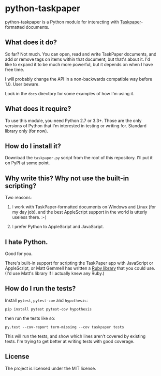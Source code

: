 # python-taskpaper

python-taskpaper is a Python module for interacting with
[Taskpaper][tp]-formatted documents.

[tp]: https://www.taskpaper.com

## What does it do?

So far?  Not much.   You can open, read and write TaskPaper documents, and
add or remove tags on items within that document, but that's about it.  I'd
like to expand it to be much more powerful, but it depends on when I have
free time.

I will probably change the API in a non-backwards compatible way before 1.0.
User beware.

Look in the `docs` directory for some examples of how I'm using it.

## What does it require?

To use this module, you need Python 2.7 or 3.3+.  Those are the only versions
of Python that I'm interested in testing or writing for.  Standard library
only (for now).

## How do I install it?

Download the `taskpaper.py` script from the root of this repository.
I'll put it on PyPI at some point.

## Why write this?  Why not use the built-in scripting?

Two reasons:

1.  I work with TaskPaper-formatted documents on Windows and Linux (for my day
    job), and the best AppleScript support in the world is utterly useless
    there.  :-(

2.  I prefer Python to AppleScript and JavaScript.

## I hate Python.

Good for you.

There's built-in support for scripting the TaskPaper app with JavaScript or
AppleScript, or Matt Gemmell has written a [Ruby library][gemmell] that you
could use.  (I'd use Matt's library if I actually knew any Ruby.)

[gemmell]: https://github.com/mattgemmell/TaskPaperRuby

## How do I run the tests?

Install `pytest`, `pytest-cov` and `hypothesis`:

    pip install pytest pytest-cov hypothesis

then run the tests like so:

    py.test --cov-report term-missing --cov taskpaper tests

This will run the tests, and show which lines aren't covered by existing tests.
I'm trying to get better at writing tests with good coverage.

## License

The project is licensed under the MIT license.